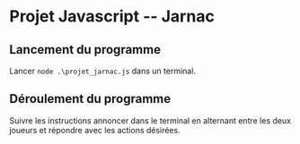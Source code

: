 # Projet Javascript -- Jarnac

## Lancement du programme
Lancer `node .\projet_jarnac.js` dans un terminal.

## Déroulement du programme
Suivre les instructions annoncer dans le terminal en alternant entre les deux joueurs et répondre avec les actions désirées.
